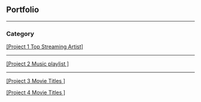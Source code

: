 ## Portfolio

---

### Category 

<a href="https://github.com/Landydera/Homework-1">[Project 1 Top Streaming Artist]</a> 


---
<a href="https://github.com/Landydera/CISC-3130-HW2">[Project 2 Music playlist ]</a> 


---
<a href="https://github.com/Landydera/CISC-3130-HW3">[Project 3 Movie Titles ]</a> 


<a href="https://github.com/Landydera/CISC-3130----HW4">[Project 4 Movie Titles ]</a>













